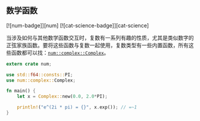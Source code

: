 ## 数学函数

[![num-badge]][num] [![cat-science-badge]][cat-science]

当涉及如何与其他数学函数交互时，复数有一系列有趣的性质，尤其是类似数字的正弦家族函数。要将这些函数与复数一起使用，复数类型有一些内置函数，所有这些函数都可以找：[`num::complex::Complex`]。

```rust
extern crate num;

use std::f64::consts::PI;
use num::complex::Complex;

fn main() {
    let x = Complex::new(0.0, 2.0*PI);

    println!("e^(2i * pi) = {}", x.exp()); // =~1
}
```

[`num::complex::complex`]: https://autumnai.github.io/cuticula/num/complex/struct.Complex.html
